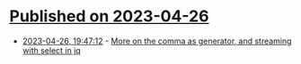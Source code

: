 # [Published on 2023-04-26](index.md)

* [2023-04-26, 19:47:12](https://lobste.rs/s/nhcss0/more_on_comma_as_generator_streaming_with) - [More on the comma as generator, and streaming with select in jq](https://qmacro.org/blog/posts/2023/04/25/more-on-the-comma-as-generator-and-streaming-with-select-in-jq/)
